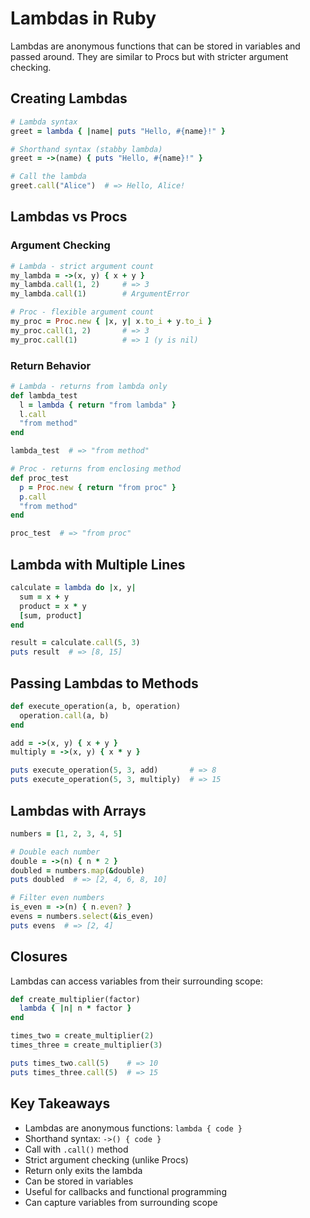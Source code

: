 # Lambdas in Ruby

Lambdas are anonymous functions that can be stored in variables and passed around. They are similar to Procs but with stricter argument checking.

## Creating Lambdas

```ruby
# Lambda syntax
greet = lambda { |name| puts "Hello, #{name}!" }

# Shorthand syntax (stabby lambda)
greet = ->(name) { puts "Hello, #{name}!" }

# Call the lambda
greet.call("Alice")  # => Hello, Alice!
```

## Lambdas vs Procs

### Argument Checking

```ruby
# Lambda - strict argument count
my_lambda = ->(x, y) { x + y }
my_lambda.call(1, 2)     # => 3
my_lambda.call(1)        # ArgumentError

# Proc - flexible argument count
my_proc = Proc.new { |x, y| x.to_i + y.to_i }
my_proc.call(1, 2)       # => 3
my_proc.call(1)          # => 1 (y is nil)
```

### Return Behavior

```ruby
# Lambda - returns from lambda only
def lambda_test
  l = lambda { return "from lambda" }
  l.call
  "from method"
end

lambda_test  # => "from method"

# Proc - returns from enclosing method
def proc_test
  p = Proc.new { return "from proc" }
  p.call
  "from method"
end

proc_test  # => "from proc"
```

## Lambda with Multiple Lines

```ruby
calculate = lambda do |x, y|
  sum = x + y
  product = x * y
  [sum, product]
end

result = calculate.call(5, 3)
puts result  # => [8, 15]
```

## Passing Lambdas to Methods

```ruby
def execute_operation(a, b, operation)
  operation.call(a, b)
end

add = ->(x, y) { x + y }
multiply = ->(x, y) { x * y }

puts execute_operation(5, 3, add)       # => 8
puts execute_operation(5, 3, multiply)  # => 15
```

## Lambdas with Arrays

```ruby
numbers = [1, 2, 3, 4, 5]

# Double each number
double = ->(n) { n * 2 }
doubled = numbers.map(&double)
puts doubled  # => [2, 4, 6, 8, 10]

# Filter even numbers
is_even = ->(n) { n.even? }
evens = numbers.select(&is_even)
puts evens  # => [2, 4]
```

## Closures

Lambdas can access variables from their surrounding scope:

```ruby
def create_multiplier(factor)
  lambda { |n| n * factor }
end

times_two = create_multiplier(2)
times_three = create_multiplier(3)

puts times_two.call(5)    # => 10
puts times_three.call(5)  # => 15
```

## Key Takeaways

- Lambdas are anonymous functions: `lambda { code }`
- Shorthand syntax: `->() { code }`
- Call with `.call()` method
- Strict argument checking (unlike Procs)
- Return only exits the lambda
- Can be stored in variables
- Useful for callbacks and functional programming
- Can capture variables from surrounding scope
